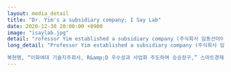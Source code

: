 ```yaml
---
layout: media_detail
title: "Dr. Yim's a subsidiary company; I Say Lab"
date: 2020-12-30 20:00:00 +0900
image: "isaylab.jpg"
detail: "rofessor Yim established a subsidiary company (주식회사 임동선아이세이언어연구소, I Say Lab) on November 25th, 2020."
long_detail: "Professor Yim established a subsidiary company (주식회사 임동선아이세이언어연구소, I Say Lab) on November 25th, 2020. 'I Say Lab' is a social venture based on patented child language assessment and treatment education service technology. The technology transfer agreement ceremony with Ewha technology holdings was held on December 10th, 2020.

복현명, “이화여대 기술지주회사, R&amp;D 우수성과 사업화 주도하며 승승장구,” 스마트경제, 22-Dec-2020. [Online]. Available: http://www.dailysmart.co.kr/news/articleView.html?idxno=37764."
---
```


